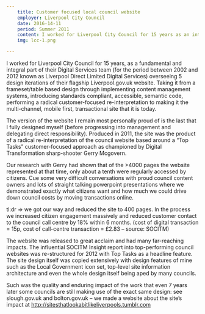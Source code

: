```yaml
---
    title: Customer focused local council website
    employer: Liverpool City Council
    date: 2016-14-11
    period: Summer 2011
    content: I worked for Liverpool City Council for 15 years as an integral part of their Digital Services team overseeing 5 design iterations of liverpool.gov.uk. In 2011 we performed a customer focused “Top Tasks” optimisation of the site which served as the template for a new generation of transactional council websites.
    img: lcc-1.png

---
```


I worked for Liverpool City Council for 15 years, as a fundamental and integral part of their Digital Services team (for the period between 2002 and 2012 known as Liverpool Direct Limited Digital Services) overseeing 5 design iterations of their flagship Liverpool.gov.uk website. Taking it from a frameset/table based design through implementing content management systems, introducing standards compliant, accessible, semantic code, performing a radical customer-focused re-interpretation to making it the multi-channel, mobile first, transactional site that it is today.

The version of the website I remain most personally proud of is the last that I fully designed myself (before progressing into management and delegating direct responsibility). Produced in 2011, the site was the product of a radical re-interpretation of the council website based around a “Top Tasks” customer-focused approach as championed by Digital Transformation sharp-shooter Gerry Mcgovern.

Our research with Gerry had shown that of the >4000 pages the website represented at that time, only about a tenth were regularly accessed by citizens. Cue some very difficult conversations with proud council content owners and lots of straight talking powerpoint presentations where we demonstrated exactly what citizens want and how much we could drive down council costs by moving transactions online.

tl:dr => we got our way and reduced the site to 400 pages. In the process we increased citizen engagement massively and reduced customer contact to the council call centre by 18% within 6 months. (cost of digital transaction = 15p, cost of call-centre transaction = £2.83 – source: SOCITM)

The website was released to great acclaim and had many far-reaching impacts. The influential SOCITM Insight report into top-performing council websites was re-structured for 2012 with Top Tasks as a headline feature. The site design itself was copied extensively with design features of mine such as the Local Government icon set, top-level site information architecture and even the whole design itself being aped by many councils.

Such was the quality and enduring impact of the work that even 7 years later some councils are still making use of the exact same design: see slough.gov.uk and bolton.gov.uk – we made a website about the site’s impact at http://sitesthatlookabitlikeliverpools.tumblr.com

